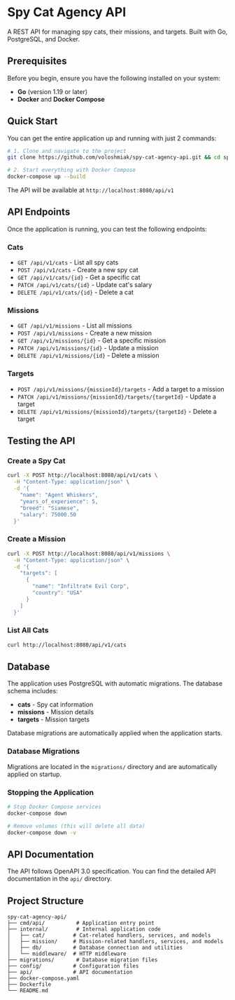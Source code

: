 # Spy Cat Agency API

A REST API for managing spy cats, their missions, and targets. Built with Go, PostgreSQL, and Docker.

## Prerequisites

Before you begin, ensure you have the following installed on your system:

- **Go** (version 1.19 or later)
- **Docker** and **Docker Compose**

## Quick Start

You can get the entire application up and running with just 2 commands:

```bash
# 1. Clone and navigate to the project
git clone https://github.com/voloshmiak/spy-cat-agency-api.git && cd spy-cat-agency-api

# 2. Start everything with Docker Compose
docker-compose up --build
```

The API will be available at `http://localhost:8080/api/v1`

## API Endpoints

Once the application is running, you can test the following endpoints:

### Cats
- `GET /api/v1/cats` - List all spy cats
- `POST /api/v1/cats` - Create a new spy cat
- `GET /api/v1/cats/{id}` - Get a specific cat
- `PATCH /api/v1/cats/{id}` - Update cat's salary
- `DELETE /api/v1/cats/{id}` - Delete a cat

### Missions
- `GET /api/v1/missions` - List all missions
- `POST /api/v1/missions` - Create a new mission
- `GET /api/v1/missions/{id}` - Get a specific mission
- `PATCH /api/v1/missions/{id}` - Update a mission
- `DELETE /api/v1/missions/{id}` - Delete a mission

### Targets
- `POST /api/v1/missions/{missionId}/targets` - Add a target to a mission
- `PATCH /api/v1/missions/{missionId}/targets/{targetId}` - Update a target
- `DELETE /api/v1/missions/{missionId}/targets/{targetId}` - Delete a target

## Testing the API

### Create a Spy Cat
```bash
curl -X POST http://localhost:8080/api/v1/cats \
  -H "Content-Type: application/json" \
  -d '{
    "name": "Agent Whiskers",
    "years_of_experience": 5,
    "breed": "Siamese",
    "salary": 75000.50
  }'
```

### Create a Mission
```bash
curl -X POST http://localhost:8080/api/v1/missions \
  -H "Content-Type: application/json" \
  -d '{
    "targets": [
      {
        "name": "Infiltrate Evil Corp",
        "country": "USA"
      }
    ]
  }'
```

### List All Cats
```bash
curl http://localhost:8080/api/v1/cats
```

## Database

The application uses PostgreSQL with automatic migrations. The database schema includes:

- **cats** - Spy cat information
- **missions** - Mission details
- **targets** - Mission targets

Database migrations are automatically applied when the application starts.

### Database Migrations

Migrations are located in the `migrations/` directory and are automatically applied on startup.

### Stopping the Application

```bash
# Stop Docker Compose services
docker-compose down

# Remove volumes (this will delete all data)
docker-compose down -v
```

## API Documentation

The API follows OpenAPI 3.0 specification. You can find the detailed API documentation in the `api/` directory.

## Project Structure

```
spy-cat-agency-api/
├── cmd/api/          # Application entry point
├── internal/         # Internal application code
│   ├── cat/         # Cat-related handlers, services, and models
│   ├── mission/     # Mission-related handlers, services, and models
│   ├── db/          # Database connection and utilities
│   └── middleware/  # HTTP middleware
├── migrations/       # Database migration files
├── config/          # Configuration files
├── api/             # API documentation
├── docker-compose.yaml
├── Dockerfile
└── README.md
```